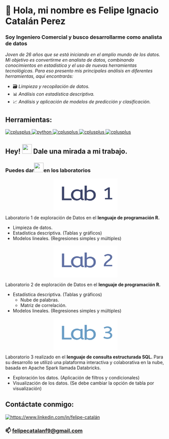 <h1 align="left"> 👋 Hola, mi nombre es Felipe Ignacio Catalán Perez</h1>
<h3 align="left">Soy Ingeniero Comercial y busco desarrollarme como analista de datos</h3>

*Joven de 26 años que se está iniciando en el amplio mundo de los datos. Mi objetivo es convertirme en analista de datos, combinando conocimientos en estadística y el uso de nuevas herramientas tecnológicas. Para eso presento mis principales análisis en diferentes herramientas, aquí encontrarás:*

- :card_file_box: *Limpieza y recopilación de datos.*
- :bar_chart: *Análisis con estadística descriptiva.*
- :chart_with_upwards_trend: *Análisis y aplicación de modelos de predicción y clasificación.*

<h2 align="left">Herramientas:</h2>

<p align="left"> 
<a href="https://www.rstudio.com/" target="_blank" rel="noreferrer"> <img src="https://www.rstudio.com/assets/img/logo.svg" alt="cplusplus" width="75" height="75"/> </a> 
<a href="https://www.python.org" target="_blank" rel="noreferrer"> <img src="https://upload.wikimedia.org/wikipedia/commons/f/f8/Python_logo_and_wordmark.svg" alt="python" width="145" height="50"/> </a> 
<a href="https://github.com/FelipeCatalanPerez" target="_blank" rel="noreferrer"> <img src="https://uxwing.com/wp-content/themes/uxwing/download/file-and-folder-type/sql-icon.png" alt="cplusplus" width="40" height="40"/> </a> 
<a href="https://markdown.es/" target="_blank" rel="noreferrer"> <img src="https://www.svgrepo.com/show/347160/markdown.svg" alt="cplusplus" width="110" height="60"/> </a> 
<a href="https://powerbi.microsoft.com/es-es/guidedtour/power-platform/power-bi/1/1" target="_blank" rel="noreferrer"> <img src="https://www.vectorlogo.zone/logos/microsoft_powerbi/microsoft_powerbi-ar21.png" alt="cplusplus" width="110" height="60"/> </a> 
</p>

## Hey! <img src="https://www.gifss.com/cuerpo-humano/ojos/images/gif-ojos-5.gif" width="30" height="30" /> Dale una mirada a mi trabajo.

### Puedes dar<img src="https://media.tenor.com/MlHKXX_Uh40AAAAC/klick-click.gif" width="30" height="30" />en los laboratorios

<p align="center">
<a 
href="https://felipecatalanperez.github.io/Laboratorio_1/" 
target="blank"><img align="center" 
src="https://raw.githubusercontent.com/FelipeCatalanPerez/FelipeCatalanPerez/main/Laboratorio1.gif" 
alt="https://felipecatalanperez.github.io/Laboratorio_1/" height="100" width="200" /> </a> 

Laboratorio 1 de exploración de Datos en el <strong>lenguaje de programación R.</strong>

- Limpieza de datos.
- Estadística descriptiva. (Tablas y gráficos)
- Modelos lineales. (Regresiones simples y múltiples)
</p>

<p align="center">
<a 
href="https://felipecatalanperez.github.io/Laboratorio2/" 
target="blank"><img align="center" 
src="https://raw.githubusercontent.com/FelipeCatalanPerez/FelipeCatalanPerez/main/Laboratorio2.gif" 
alt="https://felipecatalanperez.github.io/Laboratorio2/" height="100" width="200" /> </a> 

Laboratorio 2 de exploración de Datos en el <strong>lenguaje de programación R.</strong> 

- Estadística descriptiva. (Tablas y gráficos)
  - Nube de palabras.
  - Matriz de correlación.
- Modelos lineales. (Regresiones simples y múltiples)
</p>

<p align="center">
<a 
href="https://felipecatalanperez.github.io/Databricks_SQL/" 
target="blank"><img align="center" 
src="https://raw.githubusercontent.com/FelipeCatalanPerez/FelipeCatalanPerez/main/Laboratorio3.gif" 
alt="https://felipecatalanperez.github.io/Databricks_SQL/" height="100" width="200" /> </a>

Laboratorio 3 realizado en el <strong>lenguaje de consulta estructurada SQL.</strong> Para su desarrollo se utilizó una plataforma interactiva y colaborativa en la nube, basada en Apache Spark llamada Databricks.

-	Exploración los datos. (Aplicación de filtros y condicionales)
-	Visualización de los datos. (Se debe cambiar la opción de tabla por visualización)
</p>

<h2 align="left">Contáctate conmigo:</h2>
<p align="left">
<a href="https://www.linkedin.com/in/felipe-catalán" target="blank"><img align="center" src="https://raw.githubusercontent.com/rahuldkjain/github-profile-readme-generator/master/src/images/icons/Social/linked-in-alt.svg" alt="https://www.linkedin.com/in/felipe-catalán" height="40" width="45" /></a>
</p>

### 📫 **felipecatalanf9@gmail.com**
